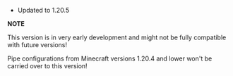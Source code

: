 - Updated to 1.20.5

**NOTE**

This version is in very early development and might not be fully compatible with future versions!

Pipe configurations from Minecraft versions 1.20.4 and lower won't be carried over to this version!